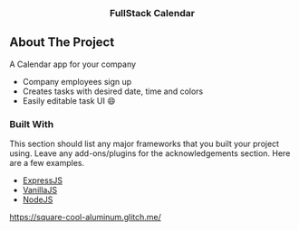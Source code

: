 
<!-- PROJECT LOGO -->
<br />
<p align="center">

  <h3 align="center">FullStack Calendar</h3>
</p>





<!-- ABOUT THE PROJECT -->
## About The Project

A Calendar app for your company


* Company employees sign up
* Creates tasks with desired date, time and colors 
* Easily editable task UI :smile:


### Built With

This section should list any major frameworks that you built your project using. Leave any add-ons/plugins for the acknowledgements section. Here are a few examples.
* [ExpressJS](https://expressjs.com/)
* [VanillaJS](https://www.javascript.com/)
* [NodeJS](https://nodejs.dev/)


https://square-cool-aluminum.glitch.me/
